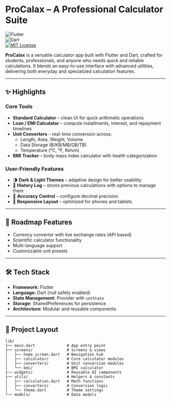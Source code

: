 # ProCalax – A Professional Calculator Suite  
![Flutter](https://img.shields.io/badge/Flutter-02569B?logo=flutter&logoColor=white)  
![Dart](https://img.shields.io/badge/Dart-0175C2?logo=dart&logoColor=white)  
[![MIT License](https://img.shields.io/badge/license-MIT-blue.svg)](https://github.com/satyambittu/Calculator-Master/blob/main/LICENSE)  

**ProCalax** is a versatile calculator app built with Flutter and Dart, crafted for students, professionals, and anyone who needs quick and reliable calculations. It blends an easy-to-use interface with advanced utilities, delivering both everyday and specialized calculation features.  

---

## ✨ Highlights

### Core Tools
- **Standard Calculator** – clean UI for quick arithmetic operations  
- **Loan / EMI Calculator** – compute installments, interest, and repayment timelines  
- **Unit Converters** – real-time conversion across:  
  - Length, Area, Weight, Volume  
  - Data Storage (B/KB/MB/GB/TB)  
  - Temperature (°C, °F, Kelvin)  
- **BMI Tracker** – body mass index calculator with health categorization  

### User-Friendly Features
- 🌗 **Dark & Light Themes** – adaptive design for better usability  
- 📝 **History Log** – stores previous calculations with options to manage them  
- 🎯 **Accuracy Control** – configure decimal precision  
- 📱 **Responsive Layout** – optimized for phones and tablets  

---

## 🚀 Roadmap Features
- Currency converter with live exchange rates (API based)  
- Scientific calculator functionality  
- Multi-language support  
- Customizable unit presets  

---

## 🛠️ Tech Stack
- **Framework:** Flutter  
- **Language:** Dart (null safety enabled)  
- **State Management:** Provider with `setState`  
- **Storage:** SharedPreferences for persistence  
- **Architecture:** Modular and reusable components  

---

## 📂 Project Layout
```plaintext
lib/
├── main.dart              # App entry point
├── screens/               # Screens & views
│   ├── home_screen.dart   # Navigation hub
│   ├── calculator/        # Core calculator modules
│   ├── converters/        # Unit conversion modules
│   └── bmi/               # BMI calculator
├── widgets/               # Reusable UI components
├── utils/                 # Helpers & constants
│   ├── calculation.dart   # Math functions
│   ├── converters/        # Conversion logic
│   └── theme.dart         # Theme settings
└── models/                # Data models
